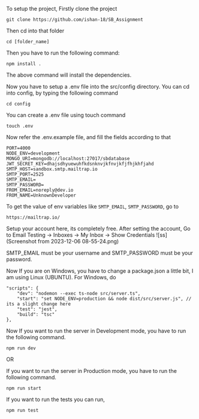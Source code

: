 To setup the project, Firstly clone the project
```shell
git clone https://github.com/ishan-18/SB_Assignment
```

Then cd into that folder
```shell
cd [folder_name]
```

Then you have to run the following command:
```shell
npm install .
```

The above command will install the dependencies.

Now you have to setup a .env file into the src/config directory. You can cd into config, by typing the following command
```shell
cd config
```

You can create a .env file using touch command
```shell
touch .env
```

Now refer the .env.example file, and fill the fields according to that
```shell
PORT=4000
NODE_ENV=development
MONGO_URI=mongodb://localhost:27017/sbdatabase
JWT_SECRET_KEY=dhajsdhyuewuhfkdsnknvjkfnvjkfjfhjkhfjahd
SMTP_HOST=sandbox.smtp.mailtrap.io
SMTP_PORT=2525
SMTP_EMAIL=
SMTP_PASSWORD=
FROM_EMAIL=noreply@dev.io
FROM_NAME=UnknownDeveloper
```

To get the value of env variables like `SMTP_EMAIL`, `SMTP_PASSWORD`, go to
```shell
https://mailtrap.io/
```
Setup your account here, its completely free. After setting the account, Go to
Email Testing -> Inboxes -> My Inbox -> Show Credentials
![ss](Screenshot from 2023-12-06 08-55-24.png)

SMTP_EMAIL must be your username and SMTP_PASSWORD must be your password.

Now If you are on Windows, you have to change a package.json a little bit, I am using Linux (UBUNTU). For Windows, do 
```shell
"scripts": {
    "dev": "nodemon --exec ts-node src/server.ts",
    "start": "set NODE_ENV=production && node dist/src/server.js", // its a slight change here
    "test": "jest",
    "build": "tsc"
},
```

Now If you want to run the server in Development mode, you have to run the following command.
```shell
npm run dev
```

OR

If you want to run the server in Production mode, you have to run the following command.
```shell
npm run start
```

If you want to run the tests you can run, 
```shell
npm run test
```






